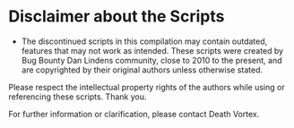 #  Disclaimer about the Scripts 

- The discontinued scripts in this compilation may contain outdated, features that may not work as intended. These scripts were created by Bug Bounty Dan Lindens community, close to 2010 to the present, and are copyrighted by their original authors unless otherwise stated. 

Please respect the intellectual property rights of the authors while using or referencing these scripts. Thank you.

For further information or clarification, please contact Death Vortex.
